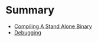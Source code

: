 # Summary

- [Compiling A Stand Alone Binary](./compiling-a-stand-alone-binray.md)
- [Debugging](./debugging.md)
